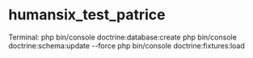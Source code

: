 # humansix_test_patrice
Terminal:
php bin/console doctrine:database:create
php bin/console doctrine:schema:update --force
php bin/console doctrine:fixtures:load
